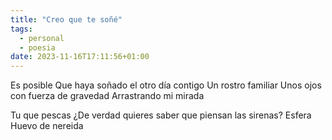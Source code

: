 ```yaml
---
title: "Creo que te soñé"
tags:
  - personal
  - poesia
date: 2023-11-16T17:11:56+01:00
---
```



Es posible
Que haya soñado el otro día contigo
Un rostro familiar
Unos ojos con fuerza de gravedad
Arrastrando mi mirada

Tu que pescas
¿De verdad quieres saber que piensan las sirenas?
Esfera
Huevo de nereida

